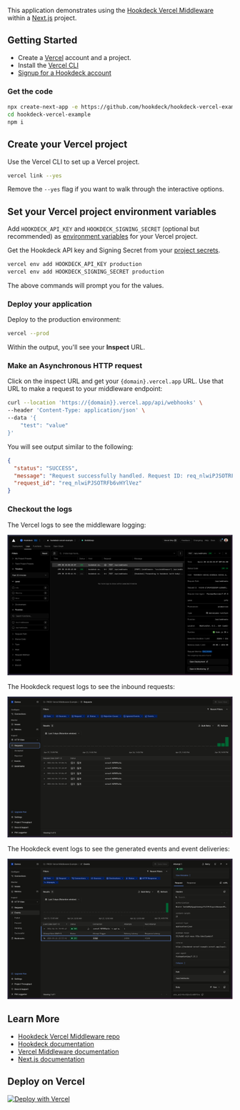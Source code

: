 This application demonstrates using the [Hookdeck Vercel Middleware](https://github.com/hookdeck/hookdeck-vercel) within a [Next.js](https://nextjs.org/) project.

## Getting Started

- Create a [Vercel](https://vercel.com?ref=github-hookdeck-vercel) account and a project.
- Install the [Vercel CLI](https://vercel.com/docs/cli?ref=github-hookdeck-vercel)
- [Signup for a Hookdeck account](https://dashboard.hookdeck.com/signup?ref=github-hookdeck-vercel)

### Get the code

```bash
npx create-next-app -e https://github.com/hookdeck/hookdeck-vercel-example hookdeck-vercel-example
cd hookdeck-vercel-example
npm i
```

## Create your Vercel project

Use the Vercel CLI to set up a Vercel project.

```bash
vercel link --yes
```

Remove the `--yes` flag if you want to walk through the interactive options.

## Set your Vercel project environment variables

Add `HOOKDECK_API_KEY` and `HOOKDECK_SIGNING_SECRET` (optional but recommended) as [environment variables](https://vercel.com/docs/projects/environment-variables?ref=github-hookdeck-vercel)
for your Vercel project.

Get the Hookdeck API key and Signing Secret from your [project secrets](https://dashboard.hookdeck.com/settings/project/secrets?ref=github-hookdeck-vercel).

```bash
vercel env add HOOKDECK_API_KEY production
vercel env add HOOKDECK_SIGNING_SECRET production
```

The above commands will prompt you for the values.

### Deploy your application

Deploy to the production environment:

```bash
vercel --prod
```

Within the output, you'll see your **Inspect** URL.

### Make an Asynchronous HTTP request

Click on the inspect URL and get your `{domain}.vercel.app` URL. Use that URL to make a request to your middleware endpoint:

```bash
curl --location 'https://{domain}}.vercel.app/api/webhooks' \
--header 'Content-Type: application/json' \
--data '{
    "test": "value"
}'
```

You will see output similar to the following:

```json
{
  "status": "SUCCESS",
  "message": "Request successfully handled. Request ID: req_nlwiPJSOTRFb6vHYlVez",
  "request_id": "req_nlwiPJSOTRFb6vHYlVez"
}
```

### Checkout the logs

The Vercel logs to see the middleware logging:

![Vercel Logs](docs/vercel-logs.png)

The Hookdeck request logs to see the inbound requests:

![Hookdeck requests](docs/hookdeck-requests.png)

The Hookdeck event logs to see the generated events and event deliveries:

![Hookdeck events](docs/hookdeck-events.png)

## Learn More

- [Hookdeck Vercel Middleware repo](https://github.com/hookdeck/hookdeck-vercel)
- [Hookdeck documentation](https://hookdeck.com/docs?ref=github-hookdeck-vercel-example)
- [Vercel Middleware documentation](https://vercel.com/docs/functions/edge-middleware?ref=github-hookdeck-vercel-example)
- [Next.js documentation](https://nextjs.org/docs?ref=github-hookdeck-vercel-example)

## Deploy on Vercel

[![Deploy with Vercel](https://vercel.com/button)](https://vercel.com/new/clone?repository-url=https%3A%2F%2Fgithub.com%2Fhookdeck%2Fhookdeck-vercel-example&env=HOOKDECK_API_KEY,HOOKDECK_SIGNING_SECRET)
